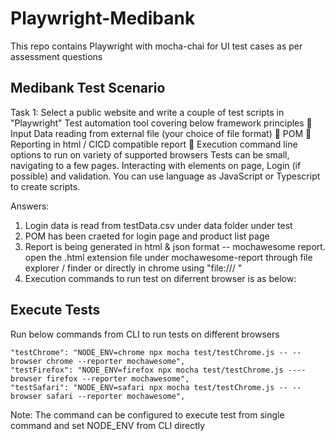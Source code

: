 # Playwright-Medibank
This repo contains Playwright with mocha-chai for UI test cases as per assessment questions

## Medibank Test Scenario

Task 1: Select a public website and write a couple of test scripts in &quot;Playwright&quot; Test automation tool
covering below framework principles
 Input Data reading from external file (your choice of file format)
 POM
 Reporting in html / CICD compatible report
 Execution command line options to run on variety of supported browsers
Tests can be small, navigating to a few pages. Interacting with elements on page, Login (if possible)
and validation. You can use language as JavaScript or Typescript to create scripts.

Answers:

1. Login data is read from testData.csv under data folder under test
2. POM has been craeted for login page and product list page
3. Report is being generated in html & json format -- mochawesome report. open the .html extension file under mochawesome-report through 
   file explorer / finder or directly in chrome using "file:/// <file path>"
4. Execution commands to run test on diferrent browser is as below:

## Execute Tests

Run below commands from CLI to run tests on different browsers

	"testChrome": "NODE_ENV=chrome npx mocha test/testChrome.js -- --browser chrome --reporter mochawesome",
    "testFirefox": "NODE_ENV=firefox npx mocha test/testChrome.js ----browser firefox --reporter mochawesome",
    "testSafari": "NODE_ENV=safari npx mocha test/testChrome.js -- --browser safari --reporter mochawesome",	

Note: The command can be configured to execute test from single command and set NODE_ENV from CLI directly

